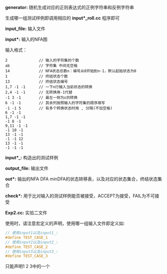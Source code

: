 __generator:__ 随机生成对应的正则表达式的正例字符串和反例字符串

生成哪一组测试样例即调用相应的 __input*\_roll.cc__ 程序即可

__input_file:__ 输入文件

__input*:__ 输入的NFA图

输入格式：
```
2              // 输入的字符集的个数
ab             // 字符集 中间无空格
14             // NFA状态总数n：编号从0开始到n-1，默认起始状态为0
1              // 终结状态个数
13             // 终结状态编号
1,7 -1 -1      // 一下n行输入当前状态的转换
2,4 -1 -1      // 无转换用-1代替
-1 3 -1        // 最左一侧为ε的转换
6 -1 -1        // 其余列按照输入的字符集的顺序填写
-1 -1 5        // 有多个转换状态时用 , 分隔(不加空格)
6 -1 -1
1,7 -1 -1
-1 8 -1
9,11 -1 -1
-1 10 -1
13 -1 -1
-1 -1 12
13 -1 -1
-1 -1 -1
```
__input*_:__ 构造出的测试样例

__output_file:__ 输出文件

__out*:__ 输出的NFA DFA minDFA的状态转移表，以及对应的状态集合，终结状态集合

__check*:__ 用于比对输入的测试样例能否被接受，ACCEPT为接受，FAIL为不可接受

__Exp2.cc:__ 实验二文件

使用时，请注意宏定义的声明，使用哪一组输入文件即定义如:
```c
// 使用input1以及input1_:
#define TEST_CASE_1
// 使用input2以及input2_:
#define TEST_CASE_2
// 使用input3以及input3_:
#define TEST_CASE_3
```
只能声明1 2 3中的一个
